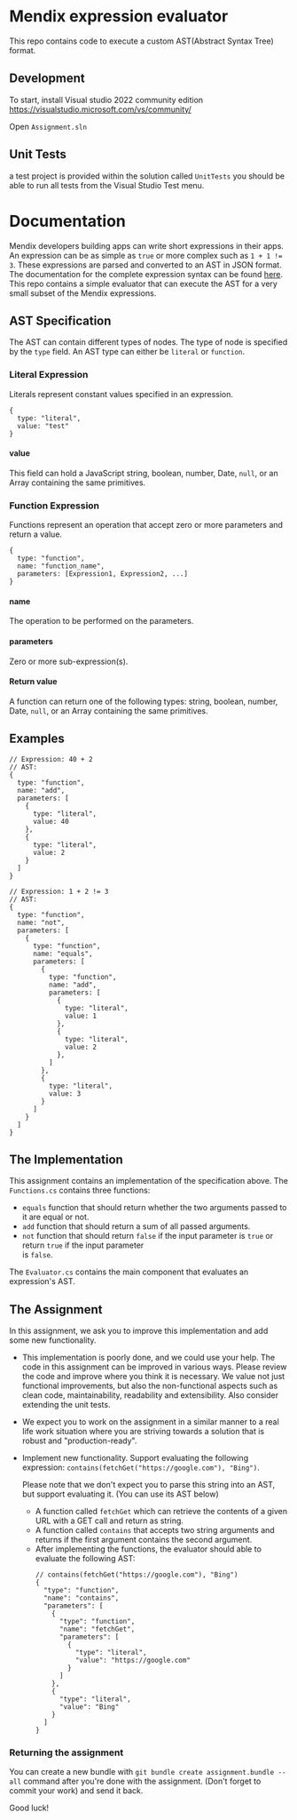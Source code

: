 # Mendix expression evaluator

This repo contains code to execute a custom AST(Abstract Syntax Tree) format.

## Development

To start, install Visual studio 2022 community edition
https://visualstudio.microsoft.com/vs/community/

Open `Assignment.sln`

## Unit Tests

a test project is provided within the solution called `UnitTests`
you should be able to run all tests from the Visual Studio Test menu.


# Documentation

Mendix developers building apps can write short expressions in their apps. An expression can be as simple as `true` or
more complex such as `1 + 1 != 3`.
These expressions are parsed and converted to an AST in JSON format. The documentation for the complete expression
syntax can be found [here](https://docs.mendix.com/refguide/expressions). This repo contains a simple evaluator that can
execute the AST for a very small subset of the Mendix expressions.

## AST Specification

The AST can contain different types of nodes. The type of node is specified by the `type` field. An AST type can either
be `literal` or `function`.

### Literal Expression

Literals represent constant values specified in an expression.

```json5
{
  type: "literal",
  value: "test"
}
```

#### value

This field can hold a JavaScript string, boolean, number, Date, `null`, or an Array containing the same primitives.

### Function Expression

Functions represent an operation that accept zero or more parameters and return a value.

```json5
{
  type: "function",
  name: "function_name",
  parameters: [Expression1, Expression2, ...]
}
```

#### name

The operation to be performed on the parameters.

#### parameters

Zero or more sub-expression(s).

#### Return value

A function can return one of the following types: string, boolean, number, Date, `null`, or an Array containing the same
primitives.

## Examples

```json5
// Expression: 40 + 2
// AST:
{
  type: "function",
  name: "add",
  parameters: [
    {
      type: "literal",
      value: 40
    },
    {
      type: "literal",
      value: 2
    }
  ]
}
```

```json5
// Expression: 1 + 2 != 3
// AST:
{
  type: "function",
  name: "not",
  parameters: [
    {
      type: "function",
      name: "equals",
      parameters: [
        {
          type: "function",
          name: "add",
          parameters: [
            {
              type: "literal",
              value: 1
            },
            {
              type: "literal",
              value: 2
            },
          ]
        },
        {
          type: "literal",
          value: 3
        }
      ]
    }
  ]
}
```

## The Implementation

This assignment contains an implementation of the specification above. The `Functions.cs` contains three functions:

- `equals` function that should return whether the two arguments passed to it are equal or not.
- `add` function that should return a sum of all passed arguments.
- `not` function that should return `false` if the input parameter is `true` or return `true` if the input parameter  
  is `false`.

The `Evaluator.cs` contains the main component that evaluates an expression's AST.

## The Assignment

In this assignment, we ask you to improve this implementation and add some new functionality.

- This implementation is poorly done, and we could use your help. The code in this assignment can be improved in various
  ways. Please review the code and improve where you think it is necessary. We value not just functional improvements,
  but also the non-functional aspects such as clean code, maintainability, readability and extensibility. Also consider
  extending the unit tests.
- We expect you to work on the assignment in a similar manner to a real life work situation where you are striving
  towards a solution that is robust and "production-ready".
- Implement new functionality. Support evaluating the following expression:
  `contains(fetchGet("https://google.com"), "Bing")`.
  
  Please note that we don't expect you to parse this string into an AST, but support evaluating it.
  (You can use its AST below)
  - A function called `fetchGet` which can retrieve the contents of a given URL with a GET call and return as string.
  - A function called `contains` that accepts two string arguments and returns if the first argument contains the
    second argument.
  - After implementing the functions, the evaluator should able to evaluate the following AST:
    ```json5
    // contains(fetchGet("https://google.com"), "Bing")
    {
      "type": "function",
      "name": "contains",
      "parameters": [
        {
          "type": "function",
          "name": "fetchGet",
          "parameters": [
            {
              "type": "literal",
              "value": "https://google.com"
            }
          ]
        },
        {
          "type": "literal",
          "value": "Bing"
        }
      ]
    }
    ```

### Returning the assignment

You can create a new bundle with `git bundle create assignment.bundle --all` command after you're done with the
assignment. (Don't forget to commit your work) and send it back.

Good luck!
